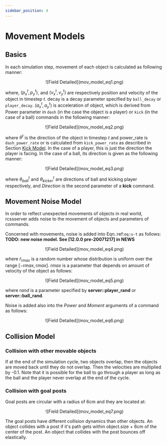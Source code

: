 ```yaml
---
sidebar_position: 4
---
```


# Movement Models

## Basics

In each simulation step, movement of each object is calculated as following manner:

<div align="center">
  ![Field Detailed](mov_model_eq1.png)
</div>

where, $(p_x^t,p_y^t)$, and $(v_x^t,v_y^t)$ are respectively position
and velocity of the object in timestep $t$. decay is a decay parameter
specified by `ball_decay` or `player_decay`. $(a_x^t,a_y^t)$ is
acceleration of object, which is derived from Power parameter in `dash`
(in the case the object is a player) or `kick` (in the case of a ball)
commands in the following manner:

<div align="center">
  ![Field Detailed](mov_model_eq2.png)
</div>

where $\theta^t$ is the direction of the object in timestep $t$ and
power_rate is `dash_power_rate` or is calculated from `kick_power_rate`
as described in Section [Kick Model](./action-models/kick-model.md).
In the case of a player, this is just the direction the player is facing.
In the case of a ball, its direction is given as the following manner:

<div align="center">
  ![Field Detailed](mov_model_eq3.png)
</div>

where $\theta^t_{ball}$ and $\theta^t_{kicker}$ are directions of
ball and kicking player respectively, and *Direction* is the second parameter
of a **kick** command.

## Movement Noise Model

In order to reflect unexpected movements of objects in real world,
rcssserver adds noise to the movement of objects and parameters of commands.

Concerned with movements,
noise is added into Eqn.:ref:`eq:u-t` as follows:
**TODO: new noise model. See \[12.0.0 pre-20071217\] in NEWS**
<!--- Correct the refrence--->

<div align="center">
  ![Field Detailed](mov_model_eq4.png)
</div>


where $\tilde{r}_{\mathrm rmax}$ is a random number whose distribution
is uniform over the range $[-{\mathrm rmax},{\mathrm rmax}]$.
${\mathrm rmax}$ is a parameter that depends on amount of velocity
of the object as follows:

<div align="center">
  ![Field Detailed](mov_model_eq5.png)
</div>


where ${\mathrm rand}$ is a parameter specified by **server::player_rand**
or **server::ball_rand**.

Noise is added also into the *Power* and *Moment* arguments of a
command as follows:

<div align="center">
  ![Field Detailed](mov_model_eq6.png)
</div>


## Collision Model

### Collision with other movable objects

If at the end of the simulation cycle, two objects overlap, then the
objects are moved back until they do not overlap.
Then the velocities are multiplied by -0.1.
Note that it is possible for the ball to go through a player as long
as the ball and the player never overlap at the end of the cycle.

### Collision with goal posts

Goal posts are circular with a radius of 6cm and they are located at:

<div align="center">
  ![Field Detailed](mov_model_eq7.png)
</div>


The goal posts have different collision dynamics than other
objects. An object collides with a post if it's path gets within
object.size + 6cm of the center of the post. An object that
collides with the post bounces off elastically.
